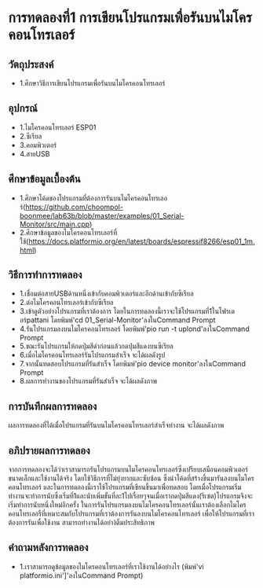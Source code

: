 # การทดลองที่1 การเขียนโปรแกรมเพื่อรันบนไมโครคอนโทรเลอร์

## วัตถุประสงค์
* 1.ศึกษาวิธีการเขียนโปรแกรมเพื่อรันบนไมโครคอนโทรเลอร์

## อุปกรณ์
* 1.ไมโครคอนโทรเลอร์ ESP01
* 2.ซีเรียล
* 3.คอมพิวเตอร์
* 4.สายUSB

## ศึกษาข้อมูลเบื้องต้น
* 1.ศึกษาโค้ดของโปรแกรมที่ต้องการรันบนไมโครคอนโทรเลอร์(https://github.com/choompol-boonmee/lab63b/blob/master/examples/01_Serial-Monitor/src/main.cpp)
* 2.ศึกษาข้อมูลของไมโครคอนโทรเลอร์ที่ใช้(https://docs.platformio.org/en/latest/boards/espressif8266/esp01_1m.html)

## วิธีการทำการทดลอง
* 1.เชื่อมต่อสายUSBด้านหนึ่งเข้ากับคอมพิวเตอร์และอีกด้านเข้ากับซีเรียล
* 2.ต่อไมโครคอนโทรเลอร์เข้ากับซีเรียล
* 3.เข้าดูตัวอย่างโปรแกรมที่เราต้องการ โดยในการทดลองนี้เราจะใช้โปรแกรมที่1ในโฟรเดอร์pattani โดยพิมพ์'cd 01_Serial-Monitor'ลงในCommand Prompt
* 4.รันโปรแกรมลงบนไมโครคอนโทรเลอร์ โดยพิมพ์'pio run -t uplond'ลงในCommand Prompt
* 5.ขณะรันโปรแกรมให้กดปุ่มสีดำก่อนแล้วกดปุ่มสีแดงบนซีเรียล
* 6.เมื่อไมโครคอนโทรเลอร์รันโปรแกรมสำเร็จ จะได้ผลดังรูป
* 7.จากนั้นทดสอบโปรแกรมที่รันสำเร็จ โดยพิมพ์'pio device monitor'ลงในCommand Prompt
* 8.ผลการทำงานของโปรแกรมที่รันสำเร็จ จะได้ผลดังภาพ

## การบันทึกผลการทดลอง
   ผลการทดลองที่ได้เมื่อโปรแกรมที่รันบนไมโครคอนโทรเลอร์สำเร็จทำงาน จะได้ผลดังภาพ


## อภิปรายผลการทดลอง
   จากการทดลองจะได้ว่าเราสามารถรันโปรแกรมบนไมโครคอนโทรเลอร์ซึ่งเปรียบเสมือนคอมพิวเตอร์ขนาดเล็กและใช้งานได้จริง โดยใช้วิธีการที่ไม่ยุ่งยากและซับซ้อน ซึ่งนำโค้ดที่สร้างขึ้นมารันลงบนไมโครคอนโทรเลอร์ และในการทดลองนี้เราใช้โปรแกรมที่เขียนขึ้นมาเพื่อทดสอบ โดยเมื่อโปรแกรมเริ่มทำงานจะทำการนับซึ่งเริ่มที่1และนับเพิ่มขั้นที่ละ1ไปเรื่อยๆจนเมื่อเรากดปุ่มสีแดง(รีเซต)โปรแกรมจึงจะเริ่มทำการนับหนึ่งใหม่อีกครั้ง ในการรันโปรแกรมลงบนไมโครคอนโทรเลอร์นั้นเราต้องเลือกไมโครคอนโทรเลอรืที่เหมาะสมกับโปรแกรมที่เราต้องการรันลงบนไมโครคอนโทรเลอร์ เพื่อให้โปรแกรมที่เราต้องการรันเพื่อใช้งาน สามารถทำงานได้อย่าง้ต็มประสิทธิภาพ 

## คำถามหลังการทดลอง
* 1.เราสามารถดูข้อมูลของไมโครคอนโทรเลอร์ที่เราใช้งานได้อย่างไร (พิมพ์'vi platformio.ini']'ลงในCommand Prompt)










